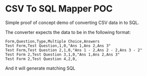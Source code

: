 CSV To SQL Mapper POC
=====================

Simple proof of concept demo of converting CSV data in to SQL.

The converter expects the data to be in the following format:

    Form,Question,Type,Multiple Choice,Answers
    Test Form,Test Question,1,0,"Ans 1,Ans 2,Ans 3"
    Test Form,Test Question 2,1,0,"Ans 1 - 2,Ans 2 - 2,Ans 3 - 2"
    Test Form 2,Test Question 3,1,0,"Ans 1,Ans 2,Ans 3"
    Test Form 2,Test Question 4,2,0,

And it will generate matching SQL